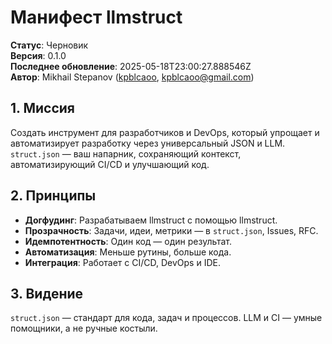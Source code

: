 # Манифест llmstruct

**Статус**: Черновик  
**Версия**: 0.1.0  
**Последнее обновление**: 2025-05-18T23:00:27.888546Z  
**Автор**: Mikhail Stepanov ([kpblcaoo](https://github.com/kpblcaoo), kpblcaoo@gmail.com)

## 1. Миссия

Создать инструмент для разработчиков и DevOps, который упрощает и автоматизирует разработку через универсальный JSON и LLM. `struct.json` — ваш напарник, сохраняющий контекст, автоматизирующий CI/CD и улучшающий код.

## 2. Принципы

- **Догфудинг**: Разрабатываем llmstruct с помощью llmstruct.
- **Прозрачность**: Задачи, идеи, метрики — в `struct.json`, Issues, RFC.
- **Идемпотентность**: Один код — один результат.
- **Автоматизация**: Меньше рутины, больше кода.
- **Интеграция**: Работает с CI/CD, DevOps и IDE.

## 3. Видение

`struct.json` — стандарт для кода, задач и процессов. LLM и CI — умные помощники, а не ручные костыли.
